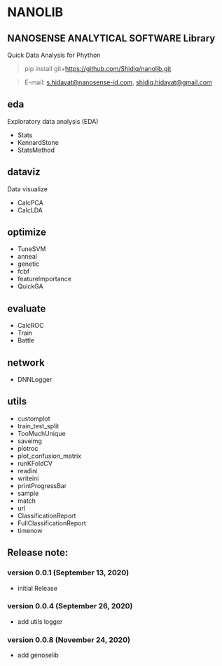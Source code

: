 
# NANOLIB

## NANOSENSE ANALYTICAL SOFTWARE Library

Quick Data Analysis for Phython



> pip install git+https://github.com/Shidiq/nanolib.git

> E-mail: s.hidayat@nanosense-id.com, shidiq.hidayat@gmail.com


## eda

Exploratory data analysis (EDA)

- Stats
- KennardStone
- StatsMethod

## dataviz

Data visualize

- CalcPCA
- CalcLDA

## optimize

- TuneSVM
- anneal
- genetic
- fcbf
- featureImportance
- QuickGA

## evaluate

- CalcROC
- Train
- Battle

## network

- DNNLogger

## utils

- customplot
- train_test_split
- TooMuchUnique
- saveimg
- plotroc
- plot_confusion_matrix
- runKFoldCV
- readini
- writeini
- printProgressBar
- sample
- match
- url
- ClassificationReport
- FullClassificationReport
- timenow


## Release note:

### version 0.0.1 (September 13, 2020)

- initial Release

### version 0.0.4 (September 26, 2020)

- add utils logger

### version 0.0.8 (November 24, 2020)

- add genoselib